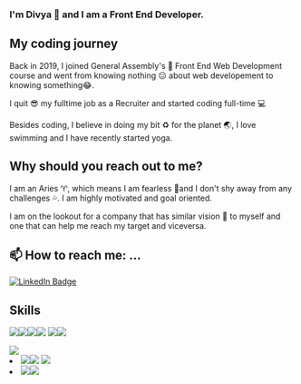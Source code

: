 ### I'm Divya :woman: and I am a Front End Developer.

## My coding journey 


Back in 2019, I joined General Assembly's :turtle: Front End Web Development course and went from knowing nothing :expressionless: about web developement to knowing something:joy:.

I quit :sunglasses: my fulltime job as a Recruiter and started coding full-time :computer:


Besides coding, I believe in doing my bit :recycle: for the planet :earth_asia:, I love swimming and I have recently started yoga.



## Why should you reach out to me?
I am an Aries :aries:, which means I am fearless :no_entry_sign:and I don't shy away from any challenges :sweat_drops:.
I am highly motivated and goal oriented. 

I am on the lookout for a company that has similar vision :eyes: to myself and one that can help me reach my target and viceversa.

## 📫 How to reach me: ...

[![LinkedIn Badge](https://img.shields.io/badge/LinkedIn-Profile-informational?style=flat&logo=linkedin&logoColor=white&color=0D76A8)](https://www.linkedin.com/in/divthapa/)

## Skills

<img src="https://img.shields.io/badge/HTML5-E34F26?style=for-the-badge&logo=html5&logoColor=white" /><img src="https://img.shields.io/badge/CSS-239120?&style=for-the-badge&logo=css3&logoColor=white" /><img src="https://img.shields.io/badge/JavaScript-F7DF1E?style=for-the-badge&logo=javascript&logoColor=black" /><img src="https://img.shields.io/badge/React-20232A?style=for-the-badge&logo=react&logoColor=61DAFB" />
<img src="https://img.shields.io/badge/Material--UI-0081CB?style=for-the-badge&logo=material-ui&logoColor=white" /><img src="https://img.shields.io/badge/Bootstrap-563D7C?style=for-the-badge&logo=bootstrap&logoColor=white" />

<img src="https://img.shields.io/badge/jQuery-0769AD?style=for-the-badge&logo=jquery&logoColor=white" />

   <li><img src="https://img.shields.io/badge/Visual_Studio_Code-0078D4?style=for-the-badge&logo=visual%20studio%20code&logoColor=white" /><img src="https://img.shields.io/badge/Git-F05032?style=for-the-badge&logo=git&logoColor=white" />
<img src="https://img.shields.io/badge/npm-CB3837?style=for-the-badge&logo=npm&logoColor=white" />
</li>
   <li><img src="https://img.shields.io/badge/firebase-ffca28?style=for-the-badge&logo=firebase&logoColor=white" /><img src="https://img.shields.io/badge/Postman-FF6C37?style=for-the-badge&logo=Postman&logoColor=white" /></li>









<!--
**divyathapa/divyathapa** is a ✨ _special_ ✨ repository because its `README.md` (this file) appears on your GitHub profile.

Here are some ideas to get you started:

- 🔭 I’m currently working on ...
- 🌱 I’m currently learning ...
- 👯 I’m looking to collaborate on ...
- 🤔 I’m looking for help with ...
- 💬 Ask me about ...
- 📫 How to reach me: ...
- 😄 Pronouns: ...
- ⚡ Fun fact: ...
-->
